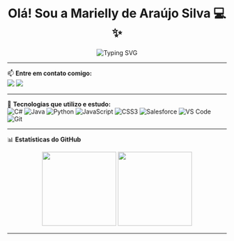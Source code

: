 <h1 align="center">Olá! Sou a Marielly de Araújo Silva 💻✨</h1>

<p align="center">
  <img src="https://readme-typing-svg.demolab.com?font=Fira+Code&pause=1000&color=FFB6C1&center=true&vCenter=true&width=435&lines=Seja+bem-vinde+ao+meu+GitHub!;Desenvolvedora+em+formação+e+cheia+de+vontade+de+aprender!+🌸" alt="Typing SVG" />
</p>

---

📫 **Entre em contato comigo:**  
<a href = "mailto:marielly.araujosilv@gmail.com"><img src="https://img.shields.io/badge/-Gmail-%23333?style=for-the-badge&logo=gmail&logoColor=white" target="_blank"></a>
<a href="https://www.linkedin.com/in/marielly-de-ara%C3%BAjo-silva-2909a9299/" target="_blank"><img src="https://img.shields.io/badge/-LinkedIn-%230077B5?style=for-the-badge&logo=linkedin&logoColor=white" target="_blank"></a>

---

🧠 **Tecnologias que utilizo e estudo:**  
![C#](https://img.shields.io/badge/C%23-239120?style=for-the-badge&logo=c-sharp&logoColor=white)
![Java](https://img.shields.io/badge/Java-ED8B00?style=for-the-badge&logo=java&logoColor=white)
![Python](https://img.shields.io/badge/Python-FFD1DC?style=for-the-badge&logo=python&logoColor=white)
![JavaScript](https://img.shields.io/badge/JavaScript-FFB6C1?style=for-the-badge&logo=javascript&logoColor=white)
![CSS3](https://img.shields.io/badge/CSS3-FF69B4?style=for-the-badge&logo=css3&logoColor=white)
![Salesforce](https://img.shields.io/badge/Salesforce-00A1E0?style=for-the-badge&logo=salesforce&logoColor=white)
![VS Code](https://img.shields.io/badge/VS%20Code-FFB6C1?style=for-the-badge&logo=visual-studio-code&logoColor=white)
![Git](https://img.shields.io/badge/Git-F05032?style=for-the-badge&logo=git&logoColor=white)

---

📊 **Estatísticas do GitHub**  
<div align="center">
  <img height="170em" src="https://github-readme-stats.vercel.app/api?username=mariellyaraujo&show_icons=true&theme=tokyonight&title_color=ffb6c1&icon_color=ffb6c1&text_color=ffffff&bg_color=0d1117" />
  <img height="170em" src="https://github-readme-stats.vercel.app/api/top-langs/?username=mariellyaraujo&layout=compact&theme=tokyonight&title_color=ffb6c1&text_color=ffffff&bg_color=0d1117"/>
</div>

---
